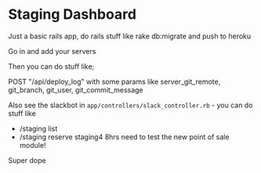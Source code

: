 # Staging Dashboard

Just a basic rails app, do rails stuff like rake db:migrate and push to heroku

Go in and add your servers

Then you can do stuff like;

POST "/api/deploy_log" with some params like server_git_remote, git_branch, git_user, git_commit_message 

Also see the slackbot in `app/controllers/slack_controller.rb` - you can do stuff like

- /staging list
- /staging reserve staging4 8hrs need to test the new point of sale module!

Super dope

